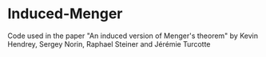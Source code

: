 # Induced-Menger
Code used in the paper "An induced version of Menger's theorem" by Kevin Hendrey, Sergey Norin, Raphael Steiner and Jérémie Turcotte
